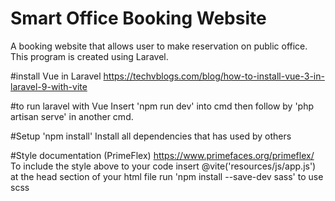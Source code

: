 # Smart Office Booking Website
 A booking website that allows user to make reservation on public office. This program is created using Laravel.

#install Vue in Laravel
https://techvblogs.com/blog/how-to-install-vue-3-in-laravel-9-with-vite


#to run laravel with Vue
Insert 'npm run dev' into cmd then follow by 'php artisan serve' in another cmd.

#Setup
'npm install' Install all dependencies that has used by others

#Style documentation (PrimeFlex)
https://www.primefaces.org/primeflex/
To include the style above to your code insert @vite('resources/js/app.js') at the head section of your html file
run 'npm install --save-dev sass' to use scss
